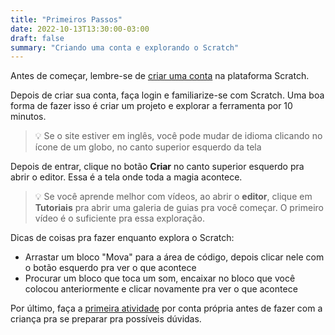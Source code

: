 ```yaml
---
title: "Primeiros Passos"
date: 2022-10-13T13:30:00-03:00
draft: false
summary: "Criando uma conta e explorando o Scratch"
---
```


Antes de começar, lembre-se de [criar uma conta](https://scratch.mit.edu/join) na plataforma Scratch.

Depois de criar sua conta, faça login e familiarize-se com Scratch. Uma boa forma de fazer isso é criar um projeto e explorar a ferramenta por 10 minutos.

> 💡 Se o site estiver em inglês, você pode mudar de idioma clicando no ícone de um globo, no canto superior esquerdo da tela

Depois de entrar, clique no botão **Criar** no canto superior esquerdo pra abrir o editor. Essa é a tela onde toda a magia acontece.

> 💡 Se você aprende melhor com vídeos, ao abrir o **editor**, clique em **Tutoriais** pra abrir uma galeria de guias pra você começar. O primeiro vídeo é o suficiente pra essa exploração.

Dicas de coisas pra fazer enquanto explora o Scratch:

- Arrastar um bloco "Mova" para a área de código, depois clicar nele com o botão esquerdo pra ver o que acontece
- Procurar um bloco que toca um som, encaixar no bloco que você colocou anteriormente e clicar novamente pra ver o que acontece

Por último, faça a [primeira atividade](/atividades/conversa-espacial) por conta própria antes de fazer com a criança pra se preparar pra possíveis dúvidas.
